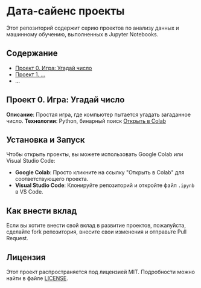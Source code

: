 # Дата-сайенс проекты

Этот репозиторий содержит серию проектов по анализу данных и машинному обучению, выполненных в Jupyter Notebooks.

## Содержание
- [Проект 0. Игра: Угадай число](#проект-0-игра-угадай-число)
- [Проект 1. ...](#проект-1-...)
- ...

## Проект 0. Игра: Угадай число
**Описание**: Простая игра, где компьютер пытается угадать загаданное число.
**Технологии**: Python, бинарный поиск
[Открыть в Colab](https://colab.research.google.com/github/[username]/[repository]/blob/master/project_0/Угадай_число.ipynb)

## Установка и Запуск
Чтобы открыть проекты, вы можете использовать Google Colab или Visual Studio Code:
- **Google Colab**: Просто кликните на ссылку "Открыть в Colab" для соответствующего проекта.
- **Visual Studio Code**: Клонируйте репозиторий и откройте файл `.ipynb` в VS Code.

## Как внести вклад
Если вы хотите внести свой вклад в развитие проектов, пожалуйста, сделайте fork репозитория, внесите свои изменения и отправьте Pull Request.

## Лицензия
Этот проект распространяется под лицензией MIT. Подробности можно найти в файле [LICENSE](LICENSE).
